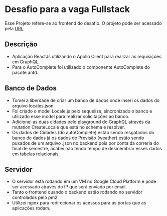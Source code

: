 # Desafio para a vaga Fullstack

Esse Projeto refere-se ao frontend do desafio. O projeto pode ser acessado pela [URL](http://35.199.81.230)

## Descrição

- Aplicação ReactJs utilizando o Apollo Client para realizar as requisições em GraphQL.
- Para o AutoComplete foi utilizado o componente AutoComplete do pacote antd.


## Banco de Dados

- Tomei a liberdade de criar um banco de dados onde inseri os dados do arquivo locales.json.
- Foi criado o model Locale.js pelo sequelize, sincronizado o banco e utilizado esse model para realizar solicitações ao banco.
- Adicionei as duas cidades pelo playground do GraphQL através da mutation CreateLocale que está no schema e resolver. 
- Os dados de Cidades (do autoComplete) estão sendo resgatados do banco de dados já os dados de Previsão (weather) estão sendo puxados de um arquivo .json no backend pois por conta da correria do final de semestre, acabei não tendo tempo de desmembrar esses dados em tabelas relacionais.

## Servidor

- O servidor está rodando em um VM no Google Cloud Platform e pode ser acessado através do IP que será enviado por email.
- Tanto o frontend quando o backend estão rodando no servidor controlados pelo pm2.
- Utilizei nginx para redirecionar os acessos para as portas que as aplicações rodam.


